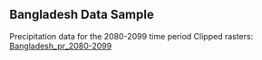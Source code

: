 ## Bangladesh Data Sample
Precipitation data for the 2080-2099 time period
Clipped rasters: [Bangladesh_pr_2080-2099](https://drive.google.com/file/d/0B1_qZwH-TEzpbjNQOUlpREdDRVU/edit?usp=sharing)

